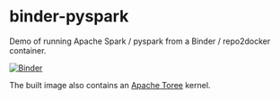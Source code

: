 # binder-pyspark

Demo of running Apache Spark  / pyspark from a Binder / repo2docker container.


[![Binder](https://mybinder.org/badge_logo.svg)](https://mybinder.org/v2/gh/ouseful-template-repos/binder-pyspark/master)

The built image also contains an [Apache Toree](https://toree.apache.org/) kernel.